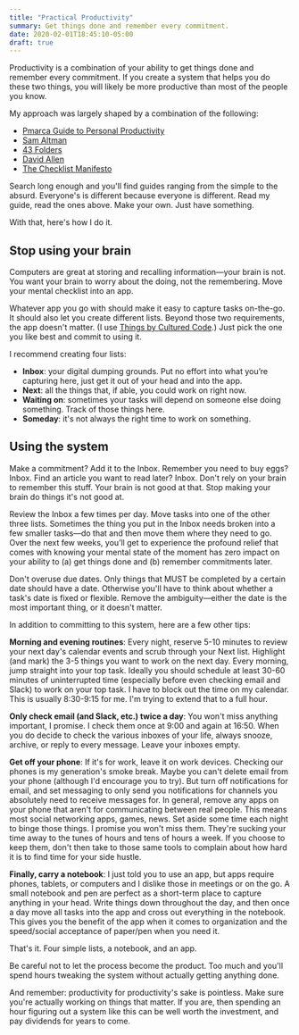```yaml
---
title: "Practical Productivity"
summary: Get things done and remember every commitment. 
date: 2020-02-01T18:45:10-05:00
draft: true
---
```


Productivity is a combination of your ability to get things done and remember every commitment. If you create a system that helps you do these two things, you will likely be more productive than most of the people you know. 

My approach was largely shaped by a combination of the following: 

- [Pmarca Guide to Personal Productivity](https://pmarchive.com/guide_to_personal_productivity.html) 
- [Sam Altman](https://blog.samaltman.com/productivity) 
- [43 Folders](http://www.43folders.com/) 
- [David Allen](https://gettingthingsdone.com/) 
- [The Checklist Manifesto](http://atulgawande.com/book/the-checklist-manifesto/) 

Search long enough and you'll find guides ranging from the simple to the absurd. Everyone's is different because everyone is different. Read my guide, read the ones above. Make your own. Just have something. 

With that, here's how I do it. 

## Stop using your brain

Computers are great at storing and recalling information—your brain is not. You want your brain to worry about the doing, not the remembering.  Move your mental checklist into an app. 

Whatever app you go with should make it easy to capture tasks on-the-go. It should also let you create different lists. Beyond those two requirements, the app doesn't matter. (I use [Things by Cultured Code][things].) Just pick the one you like best and commit to using it. 

[things]: https://culturedcode.com/things/

I recommend creating four lists: 

- **Inbox**: your digital dumping grounds. Put no effort into what you’re capturing here, just get it out of your head and into the app. 
- **Next**: all the things that, if able, you could work on right now.
- **Waiting on**: sometimes your tasks will depend on someone else doing something. Track of those things here.
- **Someday**: it's not always the right time to work on something.

## Using the system 

Make a commitment? Add it to the Inbox. Remember you need to buy eggs? Inbox. Find an article you want to read later? Inbox. Don't rely on your brain to remember this stuff. Your brain is not good at that. Stop making your brain do things it's not good at. 

Review the Inbox a few times per day. Move tasks into one of the other three lists. Sometimes the thing you put in the Inbox needs broken into a few smaller tasks—do that and then move them where they need to go. Over the next few weeks, you’ll get to experience the profound relief that comes with knowing your mental state of the moment has zero impact on your ability to (a) get things done and (b) remember commitments later. 

Don't overuse due dates. Only things that MUST be completed by a certain date should have a date. Otherwise you'll have to think about whether a task's date is fixed or flexible. Remove the ambiguity—either the date is the most important thing, or it doesn't matter.

In addition to committing to this system, here are a few other tips: 

**Morning and evening routines**: Every night, reserve 5-10 minutes to review your next day's calendar events and scrub through your Next list. Highlight (and mark) the 3-5 things you want to work on the next day. Every morning, jump straight into your top task. Ideally you should schedule at least 30-60 minutes of uninterrupted time (especially before even checking email and Slack) to work on your top task. I have to block out the time on my calendar. This is usually 8:30-9:15 for me. I'm trying to extend that to a full hour.

**Only check email (and Slack, etc.) twice a day**: You won't miss anything important, I promise. I check them once at 9:00 and again at 16:50. When you do decide to check the various inboxes of your life, always snooze, archive, or reply to every message. Leave your inboxes empty. 

**Get off your phone**: If it's for work, leave it on work devices. Checking our phones is my generation's smoke break. Maybe you can't delete email from your phone (although I'd encourage you to try). But turn off notifications for email, and set messaging to only send you notifications for channels you absolutely need to receive messages for. In general, remove any apps on your phone that aren't for communicating between real people. This means most social networking apps, games, news. Set aside some time each night to binge those things. I promise you won't miss them. They're sucking your time away to the tunes of hours and tens of hours a week. If you choose to keep them, don't then take to those same tools to complain about how hard it is to find time for your side hustle.

**Finally, carry a notebook**: I just told you to use an app, but apps require phones, tablets, or computers and I dislike those in meetings or on the go. A small notebook and pen are perfect as a short-term place to capture anything in your head. Write things down throughout the day, and then once a day move all tasks into the app and cross out everything in the notebook. This gives you the benefit of the app when it comes to organization and the speed/social acceptance of paper/pen when you need it.


That's it. Four simple lists, a notebook, and an app. 

Be careful not to let the process become the product. Too much and you'll spend hours tweaking the system without actually getting anything done. 

And remember: productivity for productivity's sake is pointless. Make sure you're actually working on things that matter. If you are, then spending an hour figuring out a system like this can be well worth the investment, and pay dividends for years to come. 